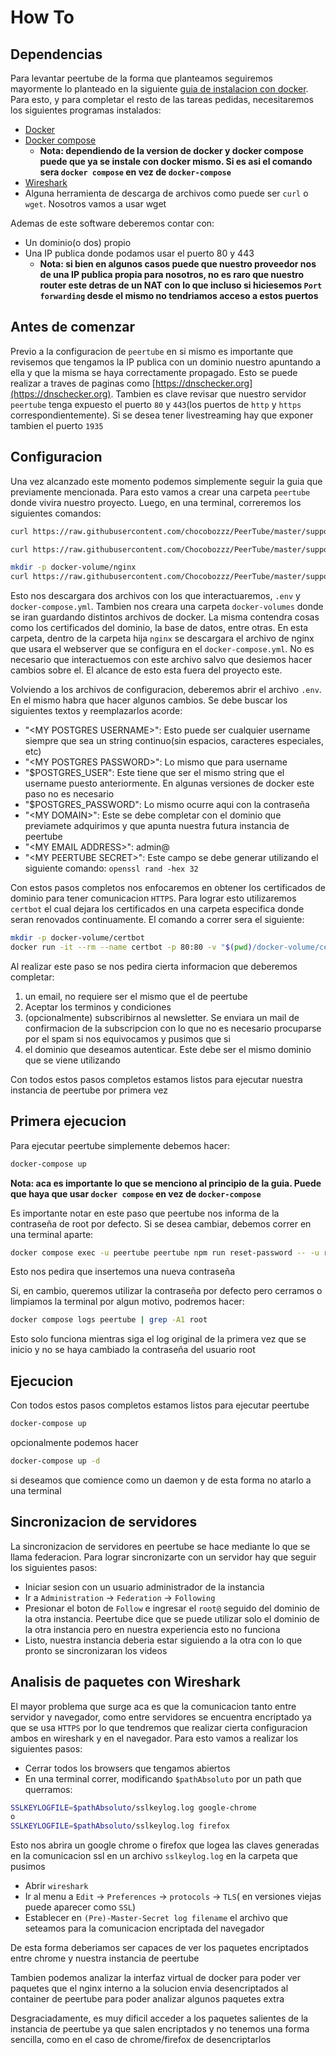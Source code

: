 # How To
## Dependencias
Para levantar peertube de la forma que planteamos seguiremos mayormente lo
planteado en la siguiente [guia de instalacion con docker](https://docs.joinpeertube.org/install/docker). 
Para esto, y para completar el resto de las tareas pedidas, necesitaremos los
siguientes programas instalados:
- [ Docker ](https://www.docker.com/)
- [ Docker compose ](https://docs.docker.com/compose/)
    - **Nota: dependiendo de la version de docker y docker compose puede que ya
    se instale con docker mismo. Si es asi el comando sera `docker compose` en
    vez de `docker-compose`**
- [ Wireshark ](https://www.wireshark.org/)
- Alguna herramienta de descarga de archivos como puede ser `curl` o `wget`. 
Nosotros vamos a usar wget
 
Ademas de este software deberemos contar con:
- Un dominio(o dos) propio
- Una IP publica donde podamos usar el puerto 80 y 443
    - **Nota: si bien en algunos casos puede que nuestro proveedor nos de una
    IP publica propia para nosotros, no es raro que nuestro router este detras
    de un NAT con lo que incluso si hiciesemos `Port forwarding` desde el mismo
    no tendriamos acceso a estos puertos**

## Antes de comenzar
Previo a la configuracion de `peertube` en si mismo es importante que revisemos
que tengamos la IP publica con un dominio nuestro apuntando a ella y que la 
misma se haya correctamente propagado. Esto se puede realizar a traves de 
paginas como [https://dnschecker.org](https://dnschecker.org). 
Tambien es clave revisar que nuestro servidor `peertube` tenga expuesto el 
puerto `80` y `443`(los puertos de `http` y `https` correspondientemente).
Si se desea tener livestreaming hay que exponer tambien el puerto `1935`

## Configuracion
Una vez alcanzado este momento podemos simplemente seguir la guia que 
previamente mencionada. Para esto vamos a crear una carpeta `peertube` donde
vivira nuestro proyecto. Luego, en una terminal, correremos los siguientes
comandos:
```bash
curl https://raw.githubusercontent.com/chocobozzz/PeerTube/master/support/docker/production/docker-compose.yml > docker-compose.yml

curl https://raw.githubusercontent.com/Chocobozzz/PeerTube/master/support/docker/production/.env > .env

mkdir -p docker-volume/nginx
curl https://raw.githubusercontent.com/Chocobozzz/PeerTube/master/support/nginx/peertube > docker-volume/nginx/peertube
```

Esto nos descargara dos archivos con los que interactuaremos, `.env` y 
`docker-compose.yml`. Tambien nos creara una carpeta `docker-volumes` donde 
se iran guardando distintos archivos de docker. La misma contendra cosas como 
los certificados del dominio, la base de datos, entre otras. En esta carpeta,
dentro de la carpeta hija `nginx` se descargara el archivo de nginx que usara
el webserver que se configura en el `docker-compose.yml`. No es necesario que
interactuemos con este archivo salvo que desiemos hacer cambios sobre el. El
alcance de esto esta fuera del proyecto este.

Volviendo a los archivos de configuracion, deberemos abrir el archivo `.env`. 
En el mismo habra que hacer algunos cambios. Se debe buscar los siguientes
textos y reemplazarlos acorde:
- "\<MY POSTGRES USERNAME\>": Esto puede ser cualquier username siempre que sea
un string continuo(sin espacios, caracteres especiales, etc)
- "\<MY POSTGRES PASSWORD\>": Lo mismo que para username
- "$POSTGRES_USER": Este tiene que ser el mismo string que el username puesto
anteriormente. En algunas versiones de docker este paso no es necesario
- "$POSTGRES_PASSWORD": Lo mismo ocurre aqui con la contraseña
- "\<MY DOMAIN\>": Este se debe completar con el dominio que previamete adquirimos
y que apunta nuestra futura instancia de peertube
- "\<MY EMAIL ADDRESS\>": admin@<MY DOMAIN>
- "\<MY PEERTUBE SECRET\>": Este campo se debe generar utilizando el siguiente
comando: `openssl rand -hex 32`

Con estos pasos completos nos enfocaremos en obtener los certificados de 
dominio para tener comunicacion `HTTPS`. Para lograr esto utilizaremos `certbot`
el cual dejara los certificados en una carpeta especifica donde seran renovados
continuamente. El comando a correr sera el siguiente:
```bash
mkdir -p docker-volume/certbot
docker run -it --rm --name certbot -p 80:80 -v "$(pwd)/docker-volume/certbot/conf:/etc/letsencrypt" certbot/certbot certonly --standalone
```

Al realizar este paso se nos pedira cierta informacion que deberemos completar:
1. un email, no requiere ser el mismo que el de peertube
2. Aceptar los terminos y condiciones
3. (opcionalmente) subscribirnos al newsletter. Se enviara un mail de 
confirmacion de la subscripcion con lo que no es necesario procuparse por el 
spam si nos equivocamos y pusimos que si 
4. el dominio que deseamos autenticar. Este debe ser el mismo dominio que se 
viene utilizando

Con todos estos pasos completos estamos listos para ejecutar nuestra instancia
de peertube por primera vez

## Primera ejecucion
Para ejecutar peertube simplemente debemos hacer:
```bash
docker-compose up
```
**Nota: aca es importante lo que se menciono al principio de la guia. Puede que
haya que usar `docker compose` en vez de `docker-compose`**

Es importante notar en este paso que peertube nos informa de la contraseña de 
root por defecto. Si se desea cambiar, debemos correr en una terminal aparte:
```bash
docker compose exec -u peertube peertube npm run reset-password -- -u root
```
Esto nos pedira que insertemos una nueva contraseña

Si, en cambio, queremos utilizar la contraseña por defecto pero cerramos o 
limpiamos la terminal por algun motivo, podremos hacer:
```bash
docker compose logs peertube | grep -A1 root
```
Esto solo funciona mientras siga el log original de la primera vez que se inicio
y no se haya cambiado la contraseña del usuario root


## Ejecucion
Con todos estos pasos completos estamos listos para ejecutar peertube
```bash
docker-compose up
```
opcionalmente podemos hacer
```bash
docker-compose up -d
```
si deseamos que comience como un daemon y de esta forma no atarlo a una terminal


## Sincronizacion de servidores
La sincronizacion de servidores en peertube se hace mediante lo que se llama 
federacion. Para lograr sincronizarte con un servidor hay que seguir los
siguientes pasos:
- Iniciar sesion con un usuario administrador de la instancia
- Ir a `Administration` -> `Federation` -> `Following`
- Presionar el boton de `Follow` e ingresar el `root@` seguido del dominio de
la otra instancia. Peertube dice que se puede utilizar solo el dominio de la
otra instancia pero en nuestra experiencia esto no funciona
- Listo, nuestra instancia deberia estar siguiendo a la otra con lo que pronto
se sincronizaran los videos

## Analisis de paquetes con Wireshark
El mayor problema que surge aca es que la comunicacion tanto entre servidor y
navegador, como entre servidores se encuentra encriptado ya que se usa `HTTPS`
por lo que tendremos que realizar cierta configuracion ambos en wireshark y en
el navegador. Para esto vamos a realizar los siguientes pasos:
- Cerrar todos los browsers que tengamos abiertos
- En una terminal correr, modificando `$pathAbsoluto` por un path que querramos:
```bash
SSLKEYLOGFILE=$pathAbsoluto/sslkeylog.log google-chrome
o
SSLKEYLOGFILE=$pathAbsoluto/sslkeylog.log firefox
```
  Esto nos abrira un google chrome o firefox que logea las claves generadas en la 
  comunicacion ssl en un archivo `sslkeylog.log` en la carpeta que pusimos
- Abrir `wireshark`
- Ir al menu a `Edit` -> `Preferences` -> `protocols` -> `TLS`(
en versiones viejas puede aparecer como `SSL`)
- Establecer en `(Pre)-Master-Secret log filename` el archivo que seteamos
para la comunicacion encriptada del navegador

De esta forma deberiamos ser capaces de ver los paquetes encriptados entre
chrome y nuestra instancia de peertube

Tambien podemos analizar la interfaz virtual de docker para poder ver paquetes
que el nginx interno a la solucion envia desencriptados al container de 
peertube para poder analizar algunos paquetes extra

Desgraciadamente, es muy dificil acceder a los paquetes salientes de la 
instancia de peertube ya que salen encriptados y no tenemos una forma sencilla,
como en el caso de chrome/firefox de desencriptarlos
